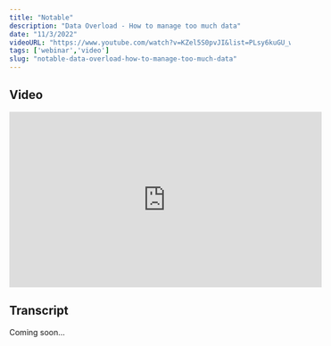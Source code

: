 ```yaml
---
title: "Notable"
description: "Data Overload - How to manage too much data"
date: "11/3/2022"
videoURL: "https://www.youtube.com/watch?v=KZel5S0pvJI&list=PLsy6kuGU_wiM0ktyntNMXfNxERMjmiRJ0&index=2"
tags: ['webinar','video']
slug: "notable-data-overload-how-to-manage-too-much-data"
---
```


## Video
<iframe width="560" height="315" src="https://www.youtube.com/embed/KZel5S0pvJI" frameborder="0" allow="accelerometer; autoplay; clipboard-write; encrypted-media; gyroscope; picture-in-picture" allowfullscreen></iframe>

## Transcript
Coming soon...
